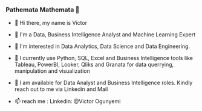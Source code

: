 ### Pathemata Mathemata 👋

- 👋 Hi there, my name is Victor

- 👋 I'm a Data, Business Intelligence Analyst and Machine Learning Expert

- 👋 I'm interested in Data Analytics, Data Science and Data Engineering.

- 🌱 I currently use Python, SQL, Excel and Business Intelligence tools like Tableau, PowerBI, Looker, Qliks and Granata for data querrying, manipulation and visualization

- 💞️ I am available for Data Analyst and Business Intelligence roles. Kindly reach out to me via Linkedin and Mail
- 📫 reach me : Linkedin: @Victor Ogunyemi

<!--
**Oluvico007/Oluvico007** is a ✨ _special_ ✨ repository because its `README.md` (this file) appears on your GitHub profile.

Here are some ideas to get you started:

- 🔭 I’m currently working on ...
- 🌱 I’m currently learning ...
- 👯 I’m looking to collaborate on ...
- 🤔 I’m looking for help with ...
- 💬 Ask me about ...
- 📫 How to reach me: ...
- 😄 Pronouns: ...
- ⚡ Fun fact: ...
-->
